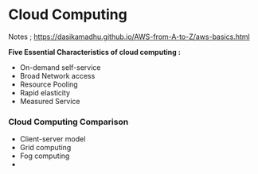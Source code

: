 # Cloud Computing

Notes ; https://dasikamadhu.github.io/AWS-from-A-to-Z/aws-basics.html

**Five Essential Characteristics of cloud computing :**
  - On-demand self-service
  - Broad Network access
  - Resource Pooling
  - Rapid elasticity
  - Measured Service
  
  
### Cloud Computing Comparison

  - Client-server model
  - Grid computing
  - Fog computing
  - 

